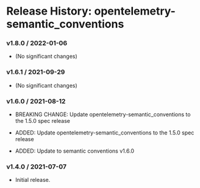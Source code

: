 # Release History: opentelemetry-semantic_conventions

### v1.8.0 / 2022-01-06

* (No significant changes)

### v1.6.1 / 2021-09-29

* (No significant changes)

### v1.6.0 / 2021-08-12

* BREAKING CHANGE: Update opentelemetry-semantic_conventions to the 1.5.0 spec release 

* ADDED: Update opentelemetry-semantic_conventions to the 1.5.0 spec release 
* ADDED: Update to semantic conventions v1.6.0 

### v1.4.0 / 2021-07-07

* Initial release.
